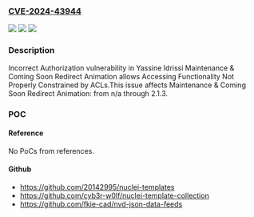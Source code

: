 ### [CVE-2024-43944](https://cve.mitre.org/cgi-bin/cvename.cgi?name=CVE-2024-43944)
![](https://img.shields.io/static/v1?label=Product&message=Maintenance%20%26%20Coming%20Soon%20Redirect%20Animation&color=blue)
![](https://img.shields.io/static/v1?label=Version&message=n%2Fa%3C%3D%202.1.3%20&color=brighgreen)
![](https://img.shields.io/static/v1?label=Vulnerability&message=CWE-863%20Incorrect%20Authorization&color=brighgreen)

### Description

Incorrect Authorization vulnerability in Yassine Idrissi Maintenance & Coming Soon Redirect Animation allows Accessing Functionality Not Properly Constrained by ACLs.This issue affects Maintenance & Coming Soon Redirect Animation: from n/a through 2.1.3.

### POC

#### Reference
No PoCs from references.

#### Github
- https://github.com/20142995/nuclei-templates
- https://github.com/cyb3r-w0lf/nuclei-template-collection
- https://github.com/fkie-cad/nvd-json-data-feeds

